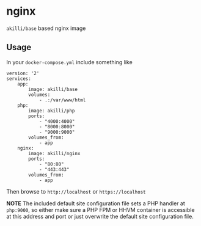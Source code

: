 # nginx

`akilli/base` based nginx image

## Usage

In your `docker-compose.yml` include something like

    version: '2'
    services:
        app:
            image: akilli/base
            volumes:
                - .:/var/www/html
        php:
            image: akilli/php
            ports:
                - "4000:4000"
                - "8000:8000"
                - "9000:9000"
            volumes_from:
                - app
        nginx:
            image: akilli/nginx
            ports:
                - "80:80"
                - "443:443"
            volumes_from:
                - app

Then browse to `http://localhost` or `https://localhost`

**NOTE**
The included default site configuration file sets a PHP handler at `php:9000`, so either make sure a PHP FPM or HHVM
container is accessible at this address and port or just overwrite the default site configuration file.
